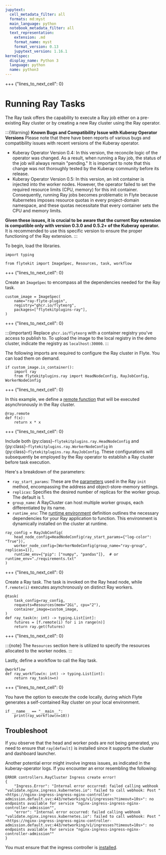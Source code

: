 ```yaml
---
jupytext:
  cell_metadata_filter: all
  formats: md:myst
  main_language: python
  notebook_metadata_filter: all
  text_representation:
    extension: .md
    format_name: myst
    format_version: 0.13
    jupytext_version: 1.16.1
kernelspec:
  display_name: Python 3
  language: python
  name: python3
---
```


+++ {"lines_to_next_cell": 0}

# Running Ray Tasks

The Ray task offers the capability to execute a Ray job either on a pre-existing Ray cluster
or by creating a new Ray cluster using the Ray operator.

:::{Warning}
**Known Bugs and Compatibility Issue with Kuberay Operator Versions**
Please note that there have been reports of various bugs and compatibility issues with recent versions of the Kuberay operator.
- Kuberay Operator Version 0.4: In this version, the reconcile logic of the operator was changed.
  As a result, when running a Ray job, the status of the job will always remain "pending."
  It is important to note that this change was not thoroughly tested by the Kuberay community before its release.
- Kuberay Operator Version 0.5: In this version, an init container is injected into the worker nodes.
  However, the operator failed to set the required resource limits (CPU, memory) for this init container.
  Consequently, running Ray jobs becomes problematic in Flyte because Kubernetes imposes resource quotas in every project-domain namespace,
  and these quotas necessitate that every container sets the CPU and memory limits.

**Given these issues, it is crucial to be aware that the current Ray extension is compatible only
with version 0.3.0 and 0.5.2+ of the Kuberay operator.** It is recommended to use this specific version to
ensure the proper functioning of the Ray extension.
:::

To begin, load the libraries.

```{code-cell}
import typing

from flytekit import ImageSpec, Resources, task, workflow
```

+++ {"lines_to_next_cell": 0}

Create an `ImageSpec` to encompass all the dependencies needed for the Ray task.

```{code-cell}
custom_image = ImageSpec(
    name="ray-flyte-plugin",
    registry="ghcr.io/flyteorg",
    packages=["flytekitplugins-ray"],
)
```

+++ {"lines_to_next_cell": 0}

:::{important}
Replace `ghcr.io/flyteorg` with a container registry you've access to publish to.
To upload the image to the local registry in the demo cluster, indicate the registry as `localhost:30000`.
:::

The following imports are required to configure the Ray cluster in Flyte.
You can load them on demand.

```{code-cell}
if custom_image.is_container():
    import ray
    from flytekitplugins.ray import HeadNodeConfig, RayJobConfig, WorkerNodeConfig
```

+++ {"lines_to_next_cell": 0}

In this example, we define a [remote function](https://docs.ray.io/en/latest/ray-core/tasks.html#tasks)
that will be executed asynchronously in the Ray cluster.

```{code-cell}
@ray.remote
def f(x):
    return x * x
```

+++ {"lines_to_next_cell": 0}

Include both {py:class}`~flytekitplugins.ray.HeadNodeConfig` and
{py:class}`~flytekitplugins.ray.WorkerNodeConfig` in {py:class}`~flytekitplugins.ray.RayJobConfig`.
These configurations will subsequently be employed by the Ray operator to establish a Ray cluster before task execution.

Here's a breakdown of the parameters:

- `ray_start_params`: These are the [parameters](https://docs.ray.io/en/latest/ray-core/api/doc/ray.init.html)
  used in the Ray `init` method, encompassing the address and object-store-memory settings.
- `replicas`: Specifies the desired number of replicas for the worker group. The default is 1.
- `group_name`: A RayCluster can host multiple worker groups, each differentiated by its name.
- `runtime_env`: The [runtime environment](https://docs.ray.io/en/latest/ray-core/handling-dependencies.html#runtime-environments)
  definition outlines the necessary dependencies for your Ray application to function.
  This environment is dynamically installed on the cluster at runtime.

```{code-cell}
ray_config = RayJobConfig(
    head_node_config=HeadNodeConfig(ray_start_params={"log-color": "True"}),
    worker_node_config=[WorkerNodeConfig(group_name="ray-group", replicas=1)],
    runtime_env={"pip": ["numpy", "pandas"]},  # or runtime_env="./requirements.txt"
)
```

+++ {"lines_to_next_cell": 0}

Create a Ray task. The task is invoked on the Ray head node, while `f.remote(i)` executes asynchronously on distinct Ray workers.

```{code-cell}
@task(
    task_config=ray_config,
    requests=Resources(mem="2Gi", cpu="2"),
    container_image=custom_image,
)
def ray_task(n: int) -> typing.List[int]:
    futures = [f.remote(i) for i in range(n)]
    return ray.get(futures)
```

+++ {"lines_to_next_cell": 0}

:::{note}
The `Resources` section here is utilized to specify the resources allocated to the worker nodes.
:::

Lastly, define a workflow to call the Ray task.

```{code-cell}
@workflow
def ray_workflow(n: int) -> typing.List[int]:
    return ray_task(n=n)
```

+++ {"lines_to_next_cell": 0}

You have the option to execute the code locally,
during which Flyte generates a self-contained Ray cluster on your local environment.

```{code-cell}
if __name__ == "__main__":
    print(ray_workflow(n=10))
```

## Troubleshoot

If you observe that the head and worker pods are not being generated, you need to ensure that `ray[default]` is installed since it supports
the cluster and dashboard launcher.

Another potential error might involve ingress issues, as indicated in the kuberay-operator logs.
If you encounter an error resembling the following:

````
ERROR controllers.RayCluster Ingress create error!
{
    "Ingress.Error": "Internal error occurred: failed calling webhook "validate.nginx.ingress.kubernetes.io": failed to call webhook: Post "<https://nginx-ingress-ingress-nginx-controller-admission.default.svc:443/networking/v1/ingresses?timeout=10s>": no endpoints available for service "nginx-ingress-ingress-nginx-controller-admission"",
    "error": "Internal error occurred: failed calling webhook "validate.nginx.ingress.kubernetes.io": failed to call webhook: Post "<https://nginx-ingress-ingress-nginx-controller-admission.default.svc:443/networking/v1/ingresses?timeout=10s>": no endpoints available for service "nginx-ingress-ingress-nginx-controller-admission""
}
````

You must ensure that the ingress controller is [installed](https://docs.flyte.org/en/latest/deployment/gcp/manual.html#ingress).
